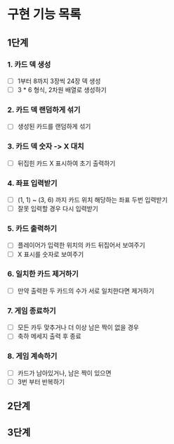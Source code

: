 # 구현 기능 목록
## 1단계
### 1. 카드 덱 생성
  -[ ] 1부터 8까지 3장씩 24장 덱 생성
  -[ ] 3 * 6 형식, 2차원 배열로 생성하기

### 2. 카드 덱 랜덤하게 섞기 
  -[ ] 생성된 카드를 랜덤하게 섞기

### 3. 카드 덱 숫자 -> X 대치
  -[ ] 뒤집힌 카드 X 표시하여 초기 출력하기 

### 4. 좌표 입력받기
  -[ ] (1, 1) ~ (3, 6) 까지 카드 위치 해당하는 좌표 두번 입력받기
  -[ ] 잘못 입력할 경우 다시 입력받기

### 5. 카드 출력하기
  -[ ] 플레이어가 입력한 위치의 카드 뒤집어서 보여주기
  -[ ] X 표시를 숫자로 보여주기

### 6. 일치한 카드 제거하기
  -[ ] 만약 출력한 두 카드의 수가 서로 일치한다면 제거하기

### 7. 게임 종료하기
  -[ ] 모든 카두 맞추거나 더 이상 남은 짝이 없을 경우
  -[ ] 축하 메세지 출력 후 종료

### 8. 게임 계속하기
  -[ ] 카드가 남아있거나, 남은 짝이 있으면
  -[ ] 3번 부터 반복하기

## 2단계
## 3단계 

